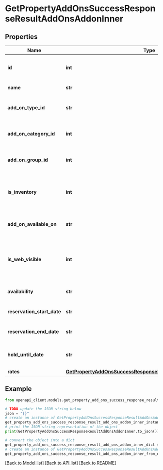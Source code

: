 # GetPropertyAddOnsSuccessResponseResultAddOnsAddonInner


## Properties

Name | Type | Description | Notes
------------ | ------------- | ------------- | -------------
**id** | **int** | Unique identifier for the add-on | 
**name** | **str** | Name of the add-on | 
**add_on_type_id** | **str** | Identifier for the add-on type | 
**add_on_category_id** | **int** | Identifier for the add-on category | 
**add_on_group_id** | **int** | Identifier for the add-on group | 
**is_inventory** | **int** | Indicates if the add-on is part of inventory (1 &#x3D; Yes, 0 &#x3D; No) | 
**add_on_available_on** | **str** | Date when the add-on becomes available | 
**is_web_visible** | **int** | Indicates if the add-on is visible on the web (1 &#x3D; Visible, 0 &#x3D; Not Visible) | 
**availability** | **str** | Availability status of the add-on | 
**reservation_start_date** | **str** | Start date for reservation | 
**reservation_end_date** | **str** | End date for reservation | 
**hold_until_date** | **str** | Date until which the add-on is held | 
**rates** | [**GetPropertyAddOnsSuccessResponseResultAddOnsAddonInnerRates**](GetPropertyAddOnsSuccessResponseResultAddOnsAddonInnerRates.md) |  | [optional] 

## Example

```python
from openapi_client.models.get_property_add_ons_success_response_result_add_ons_addon_inner import GetPropertyAddOnsSuccessResponseResultAddOnsAddonInner

# TODO update the JSON string below
json = "{}"
# create an instance of GetPropertyAddOnsSuccessResponseResultAddOnsAddonInner from a JSON string
get_property_add_ons_success_response_result_add_ons_addon_inner_instance = GetPropertyAddOnsSuccessResponseResultAddOnsAddonInner.from_json(json)
# print the JSON string representation of the object
print(GetPropertyAddOnsSuccessResponseResultAddOnsAddonInner.to_json())

# convert the object into a dict
get_property_add_ons_success_response_result_add_ons_addon_inner_dict = get_property_add_ons_success_response_result_add_ons_addon_inner_instance.to_dict()
# create an instance of GetPropertyAddOnsSuccessResponseResultAddOnsAddonInner from a dict
get_property_add_ons_success_response_result_add_ons_addon_inner_from_dict = GetPropertyAddOnsSuccessResponseResultAddOnsAddonInner.from_dict(get_property_add_ons_success_response_result_add_ons_addon_inner_dict)
```
[[Back to Model list]](../README.md#documentation-for-models) [[Back to API list]](../README.md#documentation-for-api-endpoints) [[Back to README]](../README.md)


